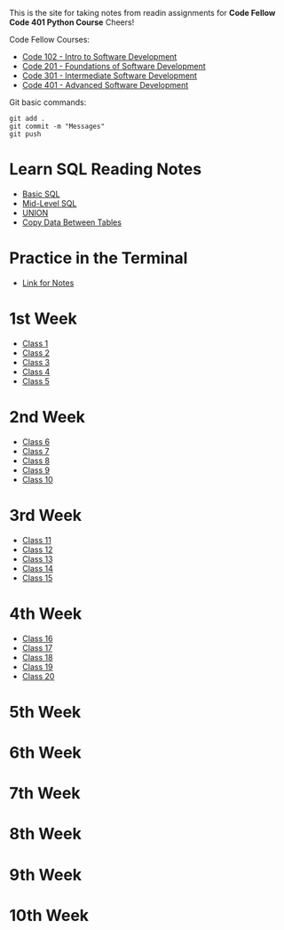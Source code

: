 This is the site for taking notes from readin assignments for **Code Fellow Code 401 Python Course** Cheers!

Code Fellow Courses:
- [Code 102 - Intro to Software Development](https://www.codefellows.org/courses/code-102/intro-to-software-development/)
- [Code 201 - Foundations of Software Development](https://www.codefellows.org/courses/code-201/foundations-of-software-development/)
- [Code 301 - Intermediate Software Development](https://www.codefellows.org/courses/code-301/intermediate-software-development/)
- [Code 401 - Advanced Software Development](https://www.codefellows.org/courses/code-400/)

Git basic commands:
```
git add .
git commit -m "Messages"
git push
```
# Learn SQL Reading Notes
- [Basic SQL](./401ReadingNotesSQL_1.html)
- [Mid-Level SQL](./401ReadingNotesSQL_2.html)
- [UNION](./401ReadingNotesSQL_3.html)
- [Copy Data Between Tables](./401ReadingNotesSQL_4.html)

# Practice in the Terminal
- [Link for Notes](./401ReadingNotesTerminal.html)

# 1st Week
- [Class 1](./401ReadingNotes_1.html)
- [Class 2](./401ReadingNotes_2.html)
- [Class 3](./401ReadingNotes_3.html)
- [Class 4](./401ReadingNotes_4.html)
- [Class 5](./401ReadingNotes_5.html)

# 2nd Week
- [Class 6](./401ReadingNotes_6.html)
- [Class 7](./401ReadingNotes_7.html)
- [Class 8](./401ReadingNotes_8.html)
- [Class 9](./401ReadingNotes_9.html)
- [Class 10](./401ReadingNotes_10.html)

# 3rd Week
- [Class 11](./401ReadingNotes_11.html)
- [Class 12](./401ReadingNotes_12.html)
- [Class 13](./401ReadingNotes_13.html)
- [Class 14](./401ReadingNotes_14.html)
- [Class 15](./401ReadingNotes_15.html)

# 4th Week
- [Class 16](./401ReadingNotes_16.html)
- [Class 17](./401ReadingNotes_17.html)
- [Class 18](./401ReadingNotes_18.html)
- [Class 19](./401ReadingNotes_19.html)
- [Class 20](./401ReadingNotes_20.html)

# 5th Week
# 6th Week
# 7th Week
# 8th Week
# 9th Week
# 10th Week
